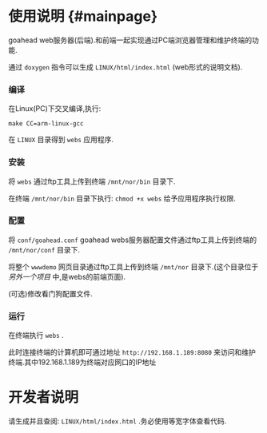 使用说明 {#mainpage}
========
goahead web服务器(后端).和前端一起实现通过PC端浏览器管理和维护终端的功能.

通过 `doxygen` 指令可以生成 `LINUX/html/index.html` (web形式的说明文档).

### 编译
在Linux(PC)下交叉编译,执行:
	
	make CC=arm-linux-gcc

在 `LINUX` 目录得到 `webs` 应用程序.

### 安装

将 `webs` 通过ftp工具上传到终端 `/mnt/nor/bin` 目录下.

在终端 `/mnt/nor/bin` 目录下执行: `chmod +x webs` 给予应用程序执行权限.

### 配置

将 `conf/goahead.conf` goahead webs服务器配置文件通过ftp工具上传到终端的 `/mnt/nor/conf` 目录下.

将整个 `wwwdemo` 网页目录通过ftp工具上传到终端 `/mnt/nor` 目录下.(这个目录位于 *另外一个项目* 中,是webs的前端页面).

(可选)修改看门狗配置文件.
 
### 运行

在终端执行 `webs` .

此时连接终端的计算机即可通过地址 `http://192.168.1.189:8080` 来访问和维护终端.其中192.168.1.189为终端对应网口的IP地址

# 开发者说明
请生成并且查阅: `LINUX/html/index.html` .务必使用等宽字体查看代码.

